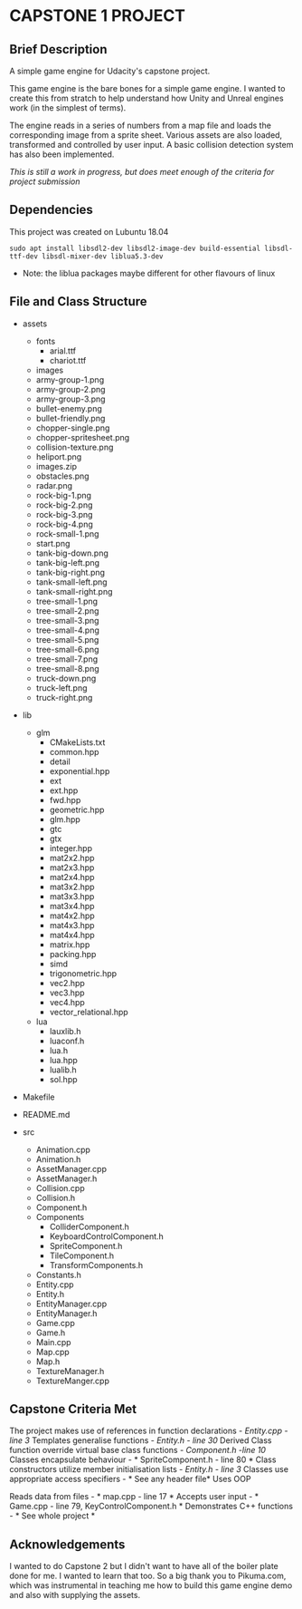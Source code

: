 # CAPSTONE 1 PROJECT

## Brief Description
A simple game engine for Udacity's capstone project.

This game engine is the bare bones for a simple game engine. I wanted to create this from stratch to help understand how Unity and Unreal engines work (in the simplest of terms).

The engine reads in a series of numbers from a map file and loads the corresponding image from a sprite sheet.
Various assets are also loaded, transformed and controlled by user input. A basic collision detection system has also been implemented.

*This is still a work in progress, but does meet enough of the criteria for project submission*

## Dependencies
This project was created on Lubuntu 18.04

``` sudo apt install libsdl2-dev libsdl2-image-dev build-essential libsdl-ttf-dev libsdl-mixer-dev liblua5.3-dev ```

- Note: the liblua packages maybe different for other flavours of linux

## File and Class Structure
- assets
  - fonts
    - arial.ttf
    - chariot.ttf
  - images
   - army-group-1.png
   - army-group-2.png
   - army-group-3.png
   - bullet-enemy.png
   - bullet-friendly.png
   - chopper-single.png
   - chopper-spritesheet.png
   - collision-texture.png
   - heliport.png
   - images.zip
   - obstacles.png
   - radar.png
   - rock-big-1.png
   - rock-big-2.png
   - rock-big-3.png
   - rock-big-4.png
   - rock-small-1.png
   - start.png
   - tank-big-down.png
   - tank-big-left.png
   - tank-big-right.png
   - tank-small-left.png
   - tank-small-right.png
   - tree-small-1.png
   - tree-small-2.png
   - tree-small-3.png
   - tree-small-4.png
   - tree-small-5.png
   - tree-small-6.png
   - tree-small-7.png
   - tree-small-8.png
   - truck-down.png
   - truck-left.png
   - truck-right.png

- lib
  - glm
    - CMakeLists.txt
    - common.hpp
    - detail
    - exponential.hpp
    - ext
    - ext.hpp
    - fwd.hpp
    - geometric.hpp
    - glm.hpp
    - gtc
    - gtx
    - integer.hpp
    - mat2x2.hpp
    - mat2x3.hpp
    - mat2x4.hpp
    - mat3x2.hpp
    - mat3x3.hpp
    - mat3x4.hpp
    - mat4x2.hpp
    - mat4x3.hpp
    - mat4x4.hpp
    - matrix.hpp
    - packing.hpp
    - simd
    - trigonometric.hpp
    - vec2.hpp
    - vec3.hpp
    - vec4.hpp
    - vector_relational.hpp
  - lua
     - lauxlib.h
     - luaconf.h
     - lua.h
     - lua.hpp
     - lualib.h
     - sol.hpp


- Makefile
- README.md
- src
  - Animation.cpp
  - Animation.h
  - AssetManager.cpp
  - AssetManager.h
  - Collision.cpp
  - Collision.h
  - Component.h
  - Components
    - ColliderComponent.h
    - KeyboardControlComponent.h
    - SpriteComponent.h
    - TileComponent.h
    - TransformComponents.h
  - Constants.h
  - Entity.cpp
  - Entity.h
  - EntityManager.cpp
  - EntityManager.h
  - Game.cpp
  - Game.h
  - Main.cpp
  - Map.cpp
  - Map.h
  - TextureManager.h
  - TextureManger.cpp

## Capstone Criteria Met
  The project makes use of references in function declarations - *Entity.cpp - line 3*
  Templates generalise functions - *Entity.h - line 30*
  Derived Class function override virtual base class functions - *Component.h -line 10*
  Classes encapsulate behaviour - * SpriteComponent.h - line 80 *
  Class constructors utilize member initialisation lists - *Entity.h - line 3*
  Classes use appropriate access specifiers - * See any header file*
  Uses OOP
  
  Reads data from files - * map.cpp - line 17 *
  Accepts user input - * Game.cpp - line 79, KeyControlComponent.h *
  Demonstrates C++ functions - * See whole project *
  
## Acknowledgements
I wanted to do Capstone 2 but I didn't want to have all of the boiler plate done for me. I wanted to learn that too. So a big thank you to Pikuma.com, which was instrumental in teaching me how to build this game engine demo and also with supplying the assets.
